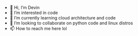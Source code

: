 - 👋 Hi, I’m Devin
- 👀 I’m interested in code
- 🌱 I’m currently learning cloud architecture and code
- 💞️ I’m looking to collaborate on python code and linux distros
- 📫 How to reach me here lol

<!---
erihome/erihome is a ✨ special ✨ repository because its `README.md` (this file) appears on your GitHub profile.
You can click the Preview link to take a look at your changes.
--->
